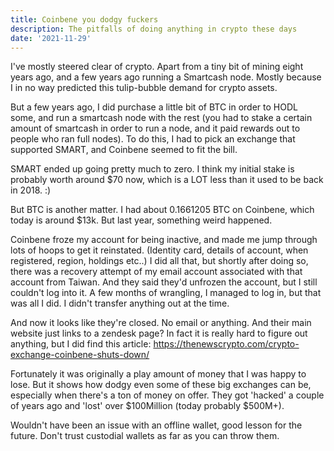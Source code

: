 ```yaml
---
title: Coinbene you dodgy fuckers
description: The pitfalls of doing anything in crypto these days
date: '2021-11-29'
---
```


I've mostly steered clear of crypto. Apart from a tiny bit of mining eight years ago, and a few years ago running a Smartcash node. Mostly because I in no way predicted this tulip-bubble demand for crypto assets.

But a few years ago, I did purchase a little bit of BTC in order to HODL some, and run a smartcash node with the rest (you had to stake a certain amount of smartcash in order to run a node, and it paid rewards out to people who ran full nodes). To do this, I had to pick an exchange that supported SMART, and Coinbene seemed to fit the bill.

SMART ended up going pretty much to zero. I think my initial stake is probably worth around $70 now, which is a LOT less than it used to be back in 2018. :)

But BTC is another matter. I had about 0.1661205 BTC on Coinbene, which today is around $13k. But last year, something weird happened.

Coinbene froze my account for being inactive, and made me jump through lots of hoops to get it reinstated. (Identity card, details of account, when registered, region, holdings etc..)
I did all that, but shortly after doing so, there was a recovery attempt of my email account associated with that account from Taiwan. And they said they'd unfrozen the account, but I still couldn't log into it. A few months of wrangling, I managed to log in, but that was all I did. I didn't transfer anything out at the time.

And now it looks like they're closed. No email or anything. And their main website just links to a zendesk page? In fact it is really hard to figure out anything, but I did find this article: https://thenewscrypto.com/crypto-exchange-coinbene-shuts-down/

Fortunately it was originally a play amount of money that I was happy to lose. But it shows how dodgy even some of these big exchanges can be, especially when there's a ton of money on offer. They got 'hacked' a couple of years ago and 'lost' over $100Million (today probably $500M+).

Wouldn't have been an issue with an offline wallet, good lesson for the future. Don't trust custodial wallets as far as you can throw them.